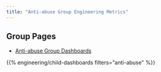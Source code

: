 ```yaml
---
title: "Anti-abuse Group Engineering Metrics"
---
```


## Group Pages

- [Anti-abuse Group Dashboards](/handbook/engineering/metrics/data-science/anti-abuse/)

{{% engineering/child-dashboards filters="anti-abuse" %}}
